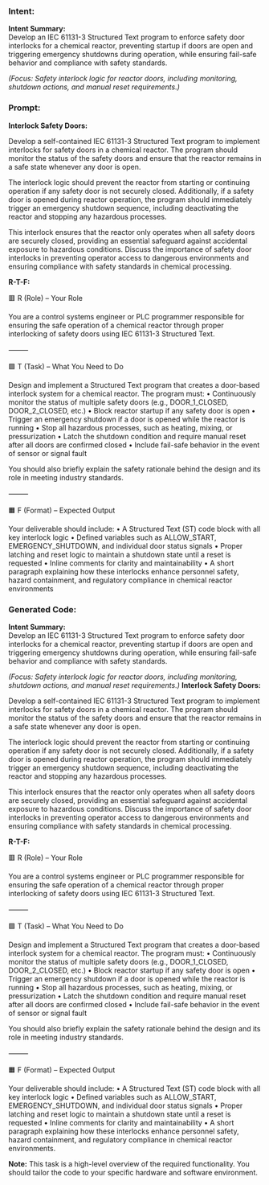 ### Intent:
**Intent Summary:**  
Develop an IEC 61131-3 Structured Text program to enforce safety door interlocks for a chemical reactor, preventing startup if doors are open and triggering emergency shutdowns during operation, while ensuring fail-safe behavior and compliance with safety standards.  

*(Focus: Safety interlock logic for reactor doors, including monitoring, shutdown actions, and manual reset requirements.)*

### Prompt:
**Interlock Safety Doors:**

Develop a self-contained IEC 61131-3 Structured Text program to implement interlocks for safety doors in a chemical reactor. The program should monitor the status of the safety doors and ensure that the reactor remains in a safe state whenever any door is open.

The interlock logic should prevent the reactor from starting or continuing operation if any safety door is not securely closed. Additionally, if a safety door is opened during reactor operation, the program should immediately trigger an emergency shutdown sequence, including deactivating the reactor and stopping any hazardous processes.

This interlock ensures that the reactor only operates when all safety doors are securely closed, providing an essential safeguard against accidental exposure to hazardous conditions. Discuss the importance of safety door interlocks in preventing operator access to dangerous environments and ensuring compliance with safety standards in chemical processing.

**R-T-F:**

🟥 R (Role) – Your Role

You are a control systems engineer or PLC programmer responsible for ensuring the safe operation of a chemical reactor through proper interlocking of safety doors using IEC 61131-3 Structured Text.

⸻

🟩 T (Task) – What You Need to Do

Design and implement a Structured Text program that creates a door-based interlock system for a chemical reactor. The program must:
	•	Continuously monitor the status of multiple safety doors (e.g., DOOR_1_CLOSED, DOOR_2_CLOSED, etc.)
	•	Block reactor startup if any safety door is open
	•	Trigger an emergency shutdown if a door is opened while the reactor is running
	•	Stop all hazardous processes, such as heating, mixing, or pressurization
	•	Latch the shutdown condition and require manual reset after all doors are confirmed closed
	•	Include fail-safe behavior in the event of sensor or signal fault

You should also briefly explain the safety rationale behind the design and its role in meeting industry standards.

⸻

🟧 F (Format) – Expected Output

Your deliverable should include:
	•	A Structured Text (ST) code block with all key interlock logic
	•	Defined variables such as ALLOW_START, EMERGENCY_SHUTDOWN, and individual door status signals
	•	Proper latching and reset logic to maintain a shutdown state until a reset is requested
	•	Inline comments for clarity and maintainability
	•	A short paragraph explaining how these interlocks enhance personnel safety, hazard containment, and regulatory compliance in chemical reactor environments

### Generated Code:
**Intent Summary:**  
Develop an IEC 61131-3 Structured Text program to enforce safety door interlocks for a chemical reactor, preventing startup if doors are open and triggering emergency shutdowns during operation, while ensuring fail-safe behavior and compliance with safety standards.  

*(Focus: Safety interlock logic for reactor doors, including monitoring, shutdown actions, and manual reset requirements.)*
**Interlock Safety Doors:**

Develop a self-contained IEC 61131-3 Structured Text program to implement interlocks for safety doors in a chemical reactor. The program should monitor the status of the safety doors and ensure that the reactor remains in a safe state whenever any door is open.

The interlock logic should prevent the reactor from starting or continuing operation if any safety door is not securely closed. Additionally, if a safety door is opened during reactor operation, the program should immediately trigger an emergency shutdown sequence, including deactivating the reactor and stopping any hazardous processes.

This interlock ensures that the reactor only operates when all safety doors are securely closed, providing an essential safeguard against accidental exposure to hazardous conditions. Discuss the importance of safety door interlocks in preventing operator access to dangerous environments and ensuring compliance with safety standards in chemical processing.

**R-T-F:**

🟥 R (Role) – Your Role

You are a control systems engineer or PLC programmer responsible for ensuring the safe operation of a chemical reactor through proper interlocking of safety doors using IEC 61131-3 Structured Text.

⸻

🟩 T (Task) – What You Need to Do

Design and implement a Structured Text program that creates a door-based interlock system for a chemical reactor. The program must:
	•	Continuously monitor the status of multiple safety doors (e.g., DOOR_1_CLOSED, DOOR_2_CLOSED, etc.)
	•	Block reactor startup if any safety door is open
	•	Trigger an emergency shutdown if a door is opened while the reactor is running
	•	Stop all hazardous processes, such as heating, mixing, or pressurization
	•	Latch the shutdown condition and require manual reset after all doors are confirmed closed
	•	Include fail-safe behavior in the event of sensor or signal fault

You should also briefly explain the safety rationale behind the design and its role in meeting industry standards.

⸻

🟧 F (Format) – Expected Output

Your deliverable should include:
	•	A Structured Text (ST) code block with all key interlock logic
	•	Defined variables such as ALLOW_START, EMERGENCY_SHUTDOWN, and individual door status signals
	•	Proper latching and reset logic to maintain a shutdown state until a reset is requested
	•	Inline comments for clarity and maintainability
	•	A short paragraph explaining how these interlocks enhance personnel safety, hazard containment, and regulatory compliance in chemical reactor environments.

**Note:** This task is a high-level overview of the required functionality. You should tailor the code to your specific hardware and software environment.
